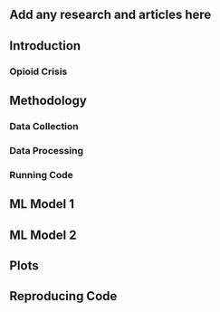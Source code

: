 ## Add any research and articles here 



## Introduction
### Opioid Crisis

## Methodology 
### Data Collection 
### Data Processing
### Running Code

## ML Model 1

## ML Model 2

## Plots

## Reproducing Code
